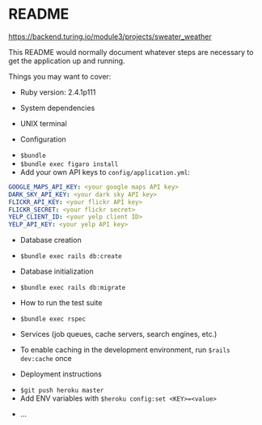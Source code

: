 # README

https://backend.turing.io/module3/projects/sweater_weather

This README would normally document whatever steps are necessary to get the
application up and running.

Things you may want to cover:

* Ruby version: 2.4.1p111

* System dependencies
 - UNIX terminal

* Configuration
 - `$bundle`
 - `$bundle exec figaro install`
 - Add your own API keys to `config/application.yml`:
 ```yml
GOOGLE_MAPS_API_KEY: <your google maps API key>
DARK_SKY_API_KEY: <your dark sky API key>
FLICKR_API_KEY: <your flickr API key>
FLICKR_SECRET: <your flickr secret>
YELP_CLIENT_ID: <your yelp client ID>
YELP_API_KEY: <your yelp API key>
 ```

* Database creation
 - `$bundle exec rails db:create`

* Database initialization
 - `$bundle exec rails db:migrate`

* How to run the test suite
 - `$bundle exec rspec`

* Services (job queues, cache servers, search engines, etc.)
 - To enable caching in the development environment, run `$rails dev:cache` once

* Deployment instructions
 - `$git push heroku master`
 - Add ENV variables with `$heroku config:set <KEY>=<value>`

* ...
